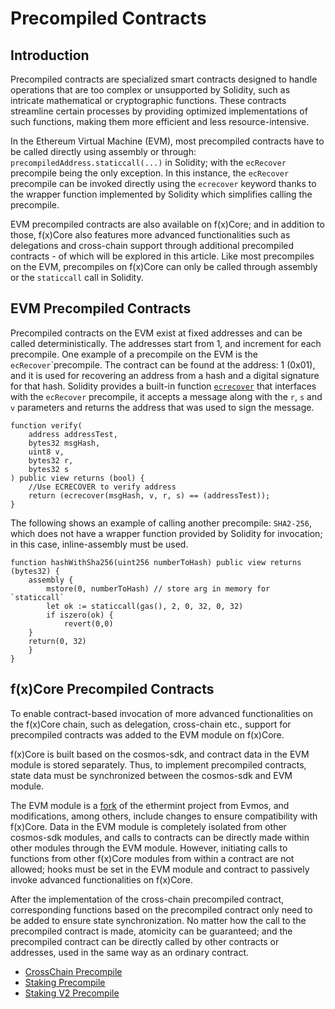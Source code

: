 # Precompiled Contracts

## Introduction

Precompiled contracts are specialized smart contracts designed to handle operations that are too complex or unsupported by Solidity, such as intricate mathematical or cryptographic functions. These contracts streamline certain processes by providing optimized implementations of such functions, making them more efficient and less resource-intensive.&#x20;

In the Ethereum Virtual Machine (EVM), most precompiled contracts have to be called directly using assembly or through: `precompiledAddress.staticcall(...)` in Solidity; with the `ecRecover` precompile being the only exception. In this instance, the `ecRecover` precompile can be invoked directly using the `ecrecover` keyword thanks to the wrapper function implemented by Solidity which simplifies calling the precompile.

EVM precompiled contracts are also available on f(x)Core; and in addition to those, f(x)Core also features more advanced functionalities such as delegations and cross-chain support through additional precompiled contracts - of which will be explored in this article. Like most precompiles on the EVM, precompiles on f(x)Core can only be called through assembly or the `staticcall` call in Solidity.

## EVM Precompiled Contracts

Precompiled contracts on the EVM exist at fixed addresses and can be called deterministically. The addresses start from 1, and increment for each precompile. One example of a precompile on the EVM is the `ecRecover`\`precompile. The contract can be found at the address: 1 (0x01), and it is used for recovering an address from a hash and a digital signature for that hash. Solidity provides a built-in function [`ecrecover`](https://docs.soliditylang.org/en/latest/units-and-global-variables.html#mathematical-and-cryptographic-functions) that interfaces with the `ecRecover` precompile, it accepts a message along with the `r`, `s` and `v` parameters and returns the address that was used to sign the message.

```solidity
function verify(
    address addressTest, 
    bytes32 msgHash,
    uint8 v,
    bytes32 r,
    bytes32 s
) public view returns (bool) {
    //Use ECRECOVER to verify address
    return (ecrecover(msgHash, v, r, s) == (addressTest));
}

```

The following shows an example of calling another precompile: `SHA2-256`, which does not have a wrapper function provided by Solidity for invocation; in this case, inline-assembly must be used.

```solidity
function hashWithSha256(uint256 numberToHash) public view returns (bytes32) {
    assembly {
        mstore(0, numberToHash) // store arg in memory for `staticcall`
        let ok := staticcall(gas(), 2, 0, 32, 0, 32)
        if iszero(ok) {
            revert(0,0)
	}
	return(0, 32)
    }
}
```

## f(x)Core Precompiled Contracts

To enable contract-based invocation of more advanced functionalities on the f(x)Core chain, such as delegation, cross-chain etc., support for precompiled contracts was added to the EVM module on f(x)Core.

f(x)Core is built based on the cosmos-sdk, and contract data in the EVM module is stored separately. Thus, to implement precompiled contracts, state data must be synchronized between the cosmos-sdk and EVM module.&#x20;

The EVM module is a [fork](https://github.com/functionx/ethermint) of the ethermint project from Evmos, and modifications, among others, include changes to ensure compatibility with f(x)Core. Data in the EVM module is completely isolated from other cosmos-sdk modules, and calls to contracts can be directly made within other modules through the EVM module. However, initiating calls to functions from other f(x)Core modules from within a contract are not allowed; hooks must be set in the EVM module and contract to passively invoke advanced functionalities on f(x)Core.

After the implementation of the cross-chain precompiled contract, corresponding functions based on the precompiled contract only need to be added to ensure state synchronization. No matter how the call to the precompiled contract is made, atomicity can be guaranteed; and the precompiled contract can be directly called by other contracts or addresses, used in the same way as an ordinary contract.

* [CrossChain Precompile](cross-chain.md)
* [Staking Precompile](staking.md)
* [Staking V2 Precompile](staking-v2.md)
